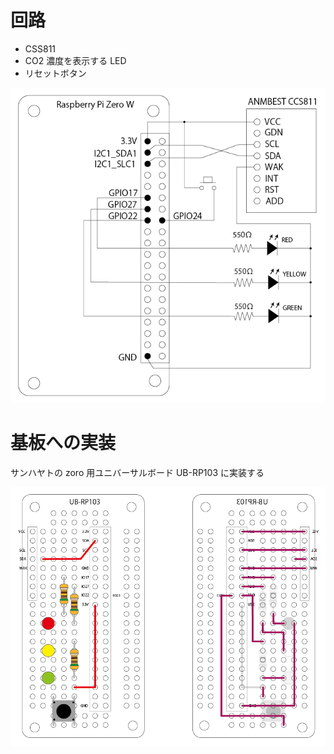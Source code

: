 回路
====

- CSS811
- CO2 濃度を表示する LED
- リセットボタン

![circuit diagram](images/airenv_circuit_diagram.png)

基板への実装
==========

サンハヤトの zoro 用ユニバーサルボード UB-RP103 に実装する

![board](images/airenv_board.png)
